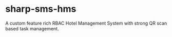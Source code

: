 # sharp-sms-hms
A custom feature rich RBAC Hotel Management System with strong QR scan based task management.
